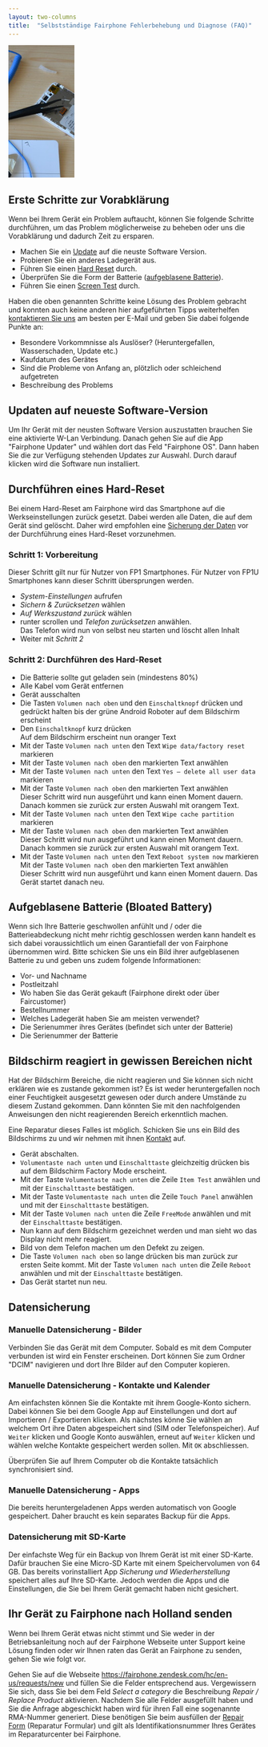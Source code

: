 ```yaml
---
layout: two-columns
title:  "Selbstständige Fairphone Fehlerbehebung und Diagnose (FAQ)"
---
```

<div class="angebot-top-wide"><img title="Selbstständig durchführbahre Fehlerbehebungen und Diagnosen zu ihrem Fairphone" src="fairphone-reparaturwerkstatt.jpg"></div>

## Erste Schritte zur Vorabklärung
Wenn bei Ihrem Gerät ein Problem auftaucht, können Sie folgende Schritte durchführen, um das Problem möglicherweise zu beheben oder uns die Vorabklärung und dadurch Zeit zu ersparen.

* Machen Sie ein [Update][update] auf die neuste Software Version.
* Probieren Sie ein anderes Ladegerät aus.
* Führen Sie einen [Hard Reset][hard-reset] durch.
* Überprüfen Sie die Form der Batterie ([aufgeblasene Batterie][batterie]).
* Führen Sie einen [Screen Test][screen-test] durch.

Haben die oben genannten Schritte keine Lösung des Problem gebracht und konnten auch keine anderen hier aufgeführten Tipps weiterhelfen [kontaktieren Sie uns][kontakt] am besten per E-Mail und geben Sie dabei folgende Punkte an:

* Besondere Vorkommnisse als Auslöser? (Heruntergefallen, Wasserschaden, Update etc.)
* Kaufdatum des Gerätes
* Sind die Probleme von Anfang an, plötzlich oder schleichend aufgetreten
* Beschreibung des Problems

## Updaten auf neueste Software-Version
<a name="update"></a>

Um Ihr Gerät mit der neusten Software Version auszustatten brauchen Sie eine aktivierte W-Lan Verbindung. Danach gehen Sie auf die App "Fairphone Updater" und wählen dort das Feld "Fairphone OS". Dann haben Sie die zur Verfügung stehenden Updates zur Auswahl. Durch darauf klicken wird die Software nun installiert.

## Durchführen eines Hard-Reset
<a name="hard-reset"></a>

Bei einem Hard-Reset am Fairphone wird das Smartphone auf die Werkseinstellungen zurück gesetzt. Dabei werden alle Daten, die auf dem Gerät sind gelöscht. Daher wird empfohlen eine [Sicherung der Daten][backup] vor der Durchführung eines Hard-Reset vorzunehmen.

### Schritt 1: Vorbereitung
Dieser Schritt gilt nur für Nutzer von FP1 Smartphones. Für Nutzer von FP1U Smartphones kann dieser Schritt übersprungen werden.

* *System-Einstellungen* aufrufen
* *Sichern & Zurücksetzen* wählen
* *Auf Werkszustand zurück* wählen
* runter scrollen und *Telefon zurücksetzen* anwählen. <br />Das Telefon wird nun von selbst neu starten und löscht allen Inhalt
* Weiter mit *Schritt 2*

### Schritt 2: Durchführen des Hard-Reset
* Die Batterie sollte gut geladen sein (mindestens 80%)
* Alle Kabel vom Gerät entfernen
* Gerät ausschalten
* Die Tasten `Volumen nach oben` und den `Einschaltknopf` drücken und gedrückt halten bis der grüne Android Roboter auf dem Bildschirm erscheint
* Den `Einschaltknopf` kurz drücken <br />Auf dem Bildschirm erscheint nun oranger Text
* Mit der Taste `Volumen nach unten` den Text `Wipe data/factory reset` markieren
* Mit der Taste `Volumen nach oben` den markierten Text anwählen
* Mit der Taste `Volumen nach unten` den Text `Yes – delete all user data` markieren
* Mit der Taste `Volumen nach oben` den markierten Text anwählen <br />Dieser Schritt wird nun ausgeführt und kann einen Moment dauern. Danach kommen sie zurück zur ersten Auswahl mit orangem Text.
* Mit der Taste `Volumen nach unten` den Text `Wipe cache partition` markieren
* Mit der Taste `Volumen nach oben` den markierten Text anwählen <br />Dieser Schritt wird nun ausgeführt und kann einen Moment dauern. Danach kommen sie zurück zur ersten Auswahl mit orangem Text.
* Mit der Taste `Volumen nach unten` den Text `Reboot system now` markieren
Mit der Taste `Volumen nach oben` den markierten Text anwählen <br />Dieser Schritt wird nun ausgeführt und kann einen Moment dauern. Das Gerät startet danach neu.

## Aufgeblasene Batterie (Bloated Battery)
<a name="batterie"></a>

Wenn sich Ihre Batterie geschwollen anfühlt und / oder die Batterieabdeckung nicht mehr richtig geschlossen werden kann handelt es sich dabei voraussichtlich um einen Garantiefall der von Fairphone übernommen wird. Bitte schicken Sie uns ein Bild ihrer aufgeblasenen Batterie zu und geben uns zudem folgende Informationen:

* Vor- und Nachname
* Postleitzahl
* Wo haben Sie das Gerät gekauft (Fairphone direkt oder über Faircustomer)
* Bestellnummer
* Welches Ladegerät haben Sie am meisten verwendet?
* Die Serienummer ihres Gerätes (befindet sich unter der Batterie)
* Die Serienummer der Batterie

## Bildschirm reagiert in gewissen Bereichen nicht
<a name="bildschirm"></a>

Hat der Bildschirm Bereiche, die nicht reagieren und Sie können sich nicht erklären wie es zustande gekommen ist? Es ist weder heruntergefallen noch einer Feuchtigkeit ausgesetzt gewesen oder durch andere Umstände zu diesem Zustand gekommen. Dann könnten Sie mit den nachfolgenden Anweisungen den nicht reagierenden Bereich erkenntlich machen.

Eine Reparatur dieses Falles ist möglich. Schicken Sie uns ein Bild des Bildschirms zu und wir nehmen mit ihnen [Kontakt][kontakt] auf.

* Gerät abschalten.
* `Volumentaste nach unten` und `Einschalttaste` gleichzeitig drücken bis auf dem Bildschirm Factory Mode erscheint.
* Mit der Taste `Volumentaste nach unten` die Zeile `Item Test` anwählen und mit der `Einschalttaste` bestätigen.
* Mit der Taste `Volumentaste nach unten` die Zeile `Touch Panel` anwählen und mit der `Einschalttaste` bestätigen.
* Mit der Taste `Volumen nach unten` die Zeile `FreeMode` anwählen und mit der `Einschalttaste` bestätigen.
* Nun kann auf dem Bildschirm gezeichnet werden und man sieht wo das Display nicht mehr reagiert.
* Bild von dem Telefon machen um den Defekt zu zeigen.
* Die Taste `Volumen nach oben` so lange drücken bis man zurück zur ersten Seite kommt.
Mit der Taste `Volumen nach unten` die Zeile `Reboot` anwählen und mit der `Einschalttaste` bestätigen.
* Das Gerät startet nun neu.

## Datensicherung
<a name="backup"></a>

### Manuelle Datensicherung - Bilder
Verbinden Sie das Gerät mit dem Computer. Sobald es mit dem Computer verbunden ist wird ein Fenster erscheinen. Dort können Sie zum Ordner "DCIM" navigieren und dort Ihre Bilder auf den Computer kopieren.

### Manuelle Datensicherung - Kontakte und Kalender
Am einfachsten können Sie die Kontakte mit ihrem Google-Konto sichern. Dabei können Sie bei dem Google App auf Einstellungen und dort auf Importieren / Exportieren klicken. Als nächstes könne Sie wählen an welchem Ort ihre Daten abgespeichert sind (SIM oder Telefonspeicher). Auf `Weiter` klicken und Google Konto auswählen, erneut auf `Weiter` klicken und wählen welche Kontakte gespeichert werden sollen. Mit `OK` abschliessen.

Überprüfen Sie auf Ihrem Computer ob die Kontakte tatsächlich synchronisiert sind.

### Manuelle Datensicherung - Apps
Die bereits heruntergeladenen Apps werden automatisch von Google gespeichert. Daher braucht es kein separates Backup für die Apps.

### Datensicherung mit SD-Karte
Der einfachste Weg für ein Backup von Ihrem Gerät ist mit einer SD-Karte. Dafür brauchen Sie eine Micro-SD Karte mit einem Speichervolumen von 64 GB. Das bereits vorinstalliert App *Sicherung und Wiederherstellung* speichert alles auf Ihre SD-Karte. Jedoch werden die Apps und die Einstellungen, die Sie bei Ihrem Gerät gemacht haben nicht gesichert.

## Ihr Gerät zu Fairphone nach Holland senden
Wenn bei Ihrem Gerät etwas nicht stimmt und Sie weder in der Betriebsanleitung noch auf der Fairphone Webseite unter Support keine Lösung finden oder wir Ihnen raten das Gerät an Fairphone zu senden, gehen Sie wie folgt vor.

Gehen Sie auf die Webseite https://fairphone.zendesk.com/hc/en-us/requests/new und füllen Sie die Felder entsprechend aus. Vergewissern Sie sich, dass Sie bei dem Feld *Select a category* die Beschreibung *Repair / Replace Product* aktivieren. Nachdem Sie alle Felder ausgefüllt haben und Sie die Anfrage abgeschickt haben wird für ihren Fall eine sogenannte RMA-Nummer generiert. Diese benötigen Sie beim ausfüllen der [Repair Form][repair-form] (Reparatur Formular) und gilt als Identifikationsnummer Ihres Gerätes im Reparaturcenter bei Fairphone.

[update]: /hintergrundwissen/selbststaendige-fairphone-fehlerbehebung-und-diagnose-faq/#update
[hard-reset]: /hintergrundwissen/selbststaendige-fairphone-fehlerbehebung-und-diagnose-faq/#hard-reset
[batterie]: /hintergrundwissen/selbststaendige-fairphone-fehlerbehebung-und-diagnose-faq/#batterie
[screen-test]: /hintergrundwissen/selbststaendige-fairphone-fehlerbehebung-und-diagnose-faq/#bildschirm
[kontakt]: /ueber-uns/kontakt/
[backup]: /hintergrundwissen/selbststaendige-fairphone-fehlerbehebung-und-diagnose-faq/#backup
[request]: https://fairphone.zendesk.com/hc/en-us/requests/new
[repair-form]: https://fairphone.zendesk.com/hc/en-us/article_attachments/200943649/Fairphone_repair_form.pdf
